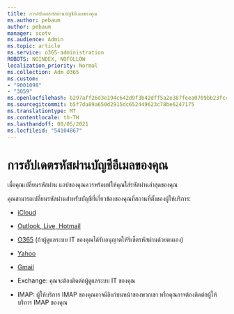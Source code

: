 ```yaml
---
title: การอัปเดตรหัสผ่านบัญชีอีเมลของคุณ
ms.author: pebaum
author: pebaum
manager: scotv
ms.audience: Admin
ms.topic: article
ms.service: o365-administration
ROBOTS: NOINDEX, NOFOLLOW
localization_priority: Normal
ms.collection: Adm_O365
ms.custom:
- "9001098"
- "3059"
ms.openlocfilehash: b297aff26d3e194c642d9f3b42dff5a2e387feea0709bb23fcc8182360453307
ms.sourcegitcommit: b5f7da89a650d2915dc652449623c78be6247175
ms.translationtype: MT
ms.contentlocale: th-TH
ms.lasthandoff: 08/05/2021
ms.locfileid: "54104867"
---
```

# <a name="updating-your-email-account-password"></a>การอัปเดตรหัสผ่านบัญชีอีเมลของคุณ

เมื่อคุณเปลี่ยนรหัสผ่าน แอปของคุณควรพร้อมท์ให้คุณใส่รหัสผ่านล่าสุดของคุณ

คุณสามารถเปลี่ยนรหัสผ่านสําหรับบัญชีที่เกี่ยวข้องของคุณที่สถานที่ตั้งของผู้ให้บริการ:

- [iCloud](https://support.apple.com/HT201487)

- [Outlook, Live, Hotmail](https://account.live.com/password/reset)

- [O365](https://passwordreset.microsoftonline.com) (ถ้าผู้ดูแลระบบ IT ของคุณได้รับอนุญาตให้รีเซ็ตรหัสผ่านด้วยตนเอง)

- [Yahoo](https://login.yahoo.com/account/challenge/username?done=https%3A%2F%2Fwww.yahoo.com%2F&authMechanism=secondary&chllngnm=base&sessionIndex=QQ--)

- [Gmail](https://support.google.com/mail/answer/41078?co=GENIE.Platform%3DDesktop&hl=en)

- Exchange: คุณจะต้องติดต่อผู้ดูแลระบบ IT ของคุณ

- IMAP: ผู้ให้บริการ IMAP ของคุณอาจมีลิงก์บนหน้าของพวกเขา หรือคุณอาจต้องติดต่อผู้ให้บริการ IMAP ของคุณ